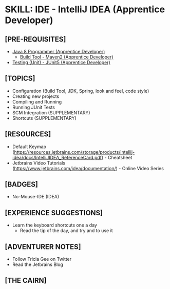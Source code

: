 # SKILL: IDE - IntelliJ IDEA (Apprentice Developer)

## [PRE-REQUISITES]
  * [Java 8 Programmer (Apprentice Developer)](https://github.com/andrewharmellaw/skill-java8-apprentice-dev)
	* [Build Tool - Maven2 (Apprentice Developer)](https://github.com/andrewharmellaw/skill-build-tool-maven2-apprentice-dev)
  * [Testing (Unit) - JUnit5 (Apprentice Developer)](https://github.com/andrewharmellaw/skill-testing-junit5-apprentice-dev)

## [TOPICS]
  * Configuration (Build Tool, JDK, Spring, look and feel, code style)
  * Creating new projects
  * Compiling and Running
  * Running JUnit Tests
  * SCM Integration (SUPPLEMENTARY)
  * Shortcuts (SUPPLEMENTARY)

## [RESOURCES]
  * Default Keymap (https://resources.jetbrains.com/storage/products/intellij-idea/docs/IntelliJIDEA_ReferenceCard.pdf) - Cheatsheet
  * Jetbrains Video Tutorials (https://www.jetbrains.com/idea/documentation/) - Online Video Series

## [BADGES]
  * No-Mouse-IDE (IDEA)

## [EXPERIENCE SUGGESTIONS]
  * Learn the keyboard shortcuts one a day
	* Read the tip of the day, and try and to use it

## [ADVENTURER NOTES]
  * Follow Tricia Gee on Twitter
  * Read the Jetbrains Blog

## [THE CAIRN]
